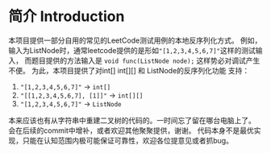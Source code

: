 # 简介 Introduction
本项目提供一部分自用的常见的LeetCode测试用例的本地反序列化方式。
例如，输入为ListNode时，通常leetcode提供的是形如`"[1,2,3,4,5,6,7]"`这样的测试输入，
而题目提供的方法输入是 `void func(ListNode node);` 这样势必对调试产生不便。
为此，本项目提供了对int[] int[][] 和 ListNode的反序列化功能
支持：
1. `"[1,2,3,4,5,6,7]"` -> `int[]`
2. `"[[1,2,3,4,5,6,7], [1]]"` -> `int[][]`
3. `"[1,2,3,4,5,6,7]"` -> `ListNode`

本来应该也有从字符串中重建二叉树的代码的。一时间忘了留在哪台电脑上了。
会在后续的commit中增补，或者欢迎其他聚聚提供，谢谢。
代码本身不是最优实现，只能在认知范围内极可能保证可靠性，欢迎各位提意见或者抓bug。
